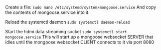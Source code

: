 Create a file: 
`sudo nano /etc/systemd/system/mongoose.service`
And copy the contents of mongoose.service into it.

Reload the systemctl daemon
`sudo systemctl daemon-reload`

Start the hdmi data streaming socket
`sudo systemctl start mongoose.service`
This will start up a mongoose websocket SERVER that idles until the mongoose websocket CLIENT connects to it via port 8080